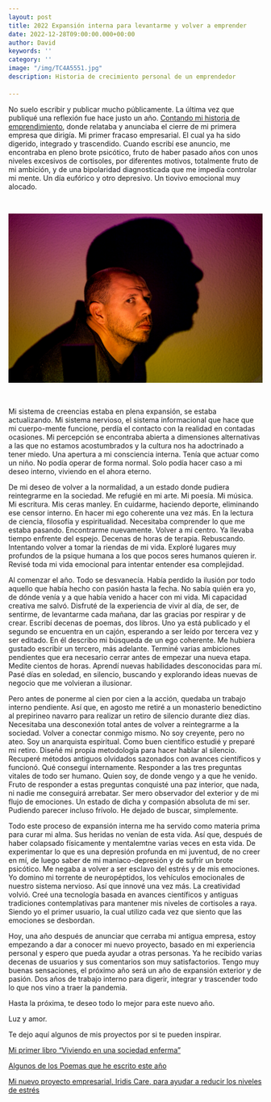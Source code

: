 ```yaml
---
layout: post
title: 2022 Expansión interna para levantarme y volver a emprender
date: 2022-12-28T09:00:00.000+00:00
author: David
keywords: ''
category: ''
image: "/img/TC4A5551.jpg"
description: Historia de crecimiento personal de un emprendedor

---
```


No suelo escribir y publicar mucho públicamente. La última vez que publiqué una reflexión fue hace justo un año. [Contando mi historia de emprendimiento](https://dmartincc.com/mi-historia-de-emprendiemiento/), donde relataba y anunciaba el cierre de mi primera empresa que dirigía. Mi primer fracaso empresarial. El cual ya ha sido digerido, integrado y trascendido. Cuando escribí ese anuncio, me encontraba en pleno brote psicótico, fruto de haber pasado años con unos niveles excesivos de cortisoles, por diferentes motivos, totalmente fruto de mi ambición, y de una bipolaridad diagnosticada que me impedía controlar mi mente. Un día eufórico y otro depresivo. Un tiovivo emocional muy alocado.

<br>

![David Martín-Corral Calvo](/img/TC4A5551.jpg)

<br>

Mi sistema de creencias estaba en plena expansión, se estaba actualizando. Mi sistema nervioso, el sistema informacional que hace que mi cuerpo-mente funcione, perdía el contacto con la realidad en contadas ocasiones. Mi percepción se encontraba abierta a dimensiones alternativas a las que no estamos acostumbrados y la cultura nos ha adoctrinado a tener miedo. Una apertura a mi consciencia interna. Tenía que actuar como un niño. No podía operar de forma normal. Solo podía hacer caso a mi deseo interno, viviendo en el ahora eterno.

De mi deseo de volver a la normalidad, a un estado donde pudiera reintegrarme en la sociedad. Me refugié en mi arte. Mi poesía. Mi música. Mi escritura. Mis ceras manley. En cuidarme, haciendo deporte, eliminando ese censor interno. En hacer mi ego coherente una vez más. En la lectura de ciencia, filosofía y espiritualidad. Necesitaba comprender lo que me estaba pasando. Encontrarme nuevamente. Volver a mi centro. Ya llevaba tiempo enfrente del espejo. Decenas de horas de terapia. Rebuscando. Intentando volver a tomar la riendas de mi vida. Exploré lugares muy profundos de la psique humana a los que pocos seres humanos quieren ir. Revisé toda mi vida emocional para intentar entender esa complejidad. 

Al comenzar el año. Todo se desvanecía. Había perdido la ilusión por todo aquello que había hecho con pasión hasta la fecha. No sabía quién era yo, de dónde venía y a que había venido a hacer con mi vida. Mi capacidad creativa me salvó. Disfruté de la experiencia de vivir al día, de ser, de sentirme, de levantarme cada mañana, dar las gracias por respirar y de crear. Escribí decenas de poemas, dos libros. Uno ya está publicado y el segundo se encuentra en un cajón, esperando a ser leído por tercera vez y ser editado. En él describo mi búsqueda de un ego coherente. Me hubiera gustado escribir un tercero, más adelante. Terminé varias ambiciones pendientes que era necesario cerrar antes de empezar una nueva etapa. Medite cientos de horas. Aprendí nuevas habilidades desconocidas para mí. Pasé días en soledad, en silencio, buscando y explorando ideas nuevas de negocio que me volvieran a ilusionar. 

Pero antes de ponerme al cien por cien a la acción, quedaba un trabajo interno pendiente. Así que, en agosto me retiré a un monasterio benedictino al prepirineo navarro para realizar un retiro de silencio durante diez días. Necesitaba una desconexión total antes de volver a reintegrarme a la sociedad. Volver a conectar conmigo mismo. No soy creyente, pero no ateo. Soy un anarquista espiritual. Como buen científico estudié y preparé mi retiro. Diseñé mi propia metodología para hacer hablar al silencio. Recuperé métodos antiguos olvidados sazonados con avances científicos y funcionó. Qué conseguí internamente. Responder a las tres preguntas vitales de todo ser humano. Quien soy, de donde vengo y a que he venido. Fruto de responder a estas preguntas conquisté una paz interior, que nada, ni nadie me conseguirá arrebatar. Ser mero observador del exterior y de mi flujo de emociones. Un estado de dicha y compasión absoluta de mi ser. Pudiendo parecer incluso frívolo. 
He dejado de buscar, simplemente. 

Todo este proceso de expansión interna me ha servido como materia prima para curar mi alma. Sus heridas no venían de esta vida. Así que, después de haber colapsado físicamente y mentalemtne varias veces en esta vida. De experimentar lo que es una depresión profunda en mi juventud, de no creer en mí, de luego saber de mi maniaco-depresión y de sufrir un brote psicótico. Me negaba a volver a ser esclavo del estrés y de mis emociones. Yo domino mi torrente de neuropéptidos, los vehículos emocionales de nuestro sistema nervioso. Así que innové una vez más. La creatividad volvió. Creé una tecnología basada en avances científicos y antiguas tradiciones contemplativas para mantener mis niveles de cortisoles a raya. Siendo yo el primer usuario, la cual utilizo cada vez que siento que las emociones se desbordan. 

Hoy, una año después de anunciar que cerraba mi antigua empresa, estoy empezando a dar a conocer mi nuevo proyecto, basado en mi experiencia personal y espero que pueda ayudar a otras personas. Ya he recibido varias decenas de usuarios y sus comentarios son muy satisfactorios. Tengo muy buenas sensaciones, el próximo año será un año de expansión exterior y de pasión. Dos años de trabajo interno para digerir, integrar y trascender todo lo que nos vino a traer la pandemia. 

Hasta la próxima, te deseo todo lo mejor para este nuevo año. 

Luz y amor.

Te dejo aquí algunos de mis proyectos por si te pueden inspirar.

[Mi primer libro “Viviendo en una sociedad enferma”](https://libros.com/comprar/covid-19-viviendo-en-una-sociedad-enferma/)

[Algunos de los Poemas que he escrito este año](https://poemas.io/)

[Mi nuevo proyecto empresarial, Iridis Care, para ayudar a reducir los niveles de estrés](http://iridis.care/)
